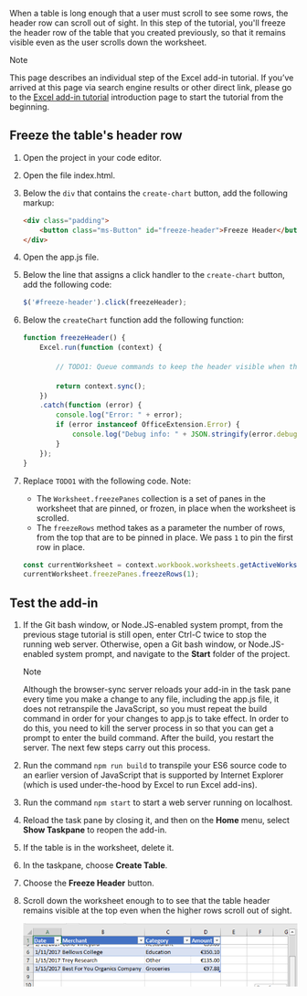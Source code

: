When a table is long enough that a user must scroll to see some rows, the header row can scroll out of sight. In this step of the tutorial, you'll freeze the header row of the table that you created previously, so that it remains visible even as the user scrolls down the worksheet. 

> [!NOTE]
> This page describes an individual step of the Excel add-in tutorial. If you’ve arrived at this page via search engine results or other direct link, please go to the [Excel add-in tutorial](../tutorials/excel-tutorial.yml) introduction page to start the tutorial from the beginning.

## Freeze the table's header row

1. Open the project in your code editor. 
2. Open the file index.html.
3. Below the `div` that contains the `create-chart` button, add the following markup:

    ```html
    <div class="padding">            
        <button class="ms-Button" id="freeze-header">Freeze Header</button>            
    </div>
    ```

4. Open the app.js file.

5. Below the line that assigns a click handler to the `create-chart` button, add the following code:

    ```js
    $('#freeze-header').click(freezeHeader);
    ```

6. Below the `createChart` function add the following function:

    ```js
    function freezeHeader() {
        Excel.run(function (context) {
            
            // TODO1: Queue commands to keep the header visible when the user scrolls.

            return context.sync();
        })
        .catch(function (error) {
            console.log("Error: " + error);
            if (error instanceof OfficeExtension.Error) {
                console.log("Debug info: " + JSON.stringify(error.debugInfo));
            }
        });
    }
    ``` 

7. Replace `TODO1` with the following code. Note:
   - The `Worksheet.freezePanes` collection is a set of panes in the worksheet that are pinned, or frozen, in place when the worksheet is scrolled.
   - The `freezeRows` method takes as a parameter the number of rows, from the top that are to be pinned in place. We pass `1` to pin the first row in place.

    ```js
    const currentWorksheet = context.workbook.worksheets.getActiveWorksheet();
    currentWorksheet.freezePanes.freezeRows(1);
    ``` 

## Test the add-in

1. If the Git bash window, or Node.JS-enabled system prompt, from the previous stage tutorial is still open, enter Ctrl-C twice to stop the running web server. Otherwise, open a Git bash window, or Node.JS-enabled system prompt, and navigate to the **Start** folder of the project.

     > [!NOTE]
     > Although the browser-sync server reloads your add-in in the task pane every time you make a change to any file, including the app.js file, it does not retranspile the JavaScript, so you must repeat the build command in order for your changes to app.js to take effect. In order to do this, you need to kill the server process in so that you can get a prompt to enter the build command. After the build, you restart the server. The next few steps carry out this process.

1. Run the command `npm run build` to transpile your ES6 source code to an earlier version of JavaScript that is supported by Internet Explorer (which is used under-the-hood by Excel to run Excel add-ins).
2. Run the command `npm start` to start a web server running on localhost.
4. Reload the task pane by closing it, and then on the **Home** menu, select **Show Taskpane** to reopen the add-in.
6. If the table is in the worksheet, delete it.
7. In the taskpane, choose **Create Table**. 
8. Choose the **Freeze Header** button.
9. Scroll down the worksheet enough to to see that the table header remains visible at the top even when the higher rows scroll out of sight.

    ![Excel tutorial - Freeze Header](../images/excel-tutorial-freeze-header.png)
